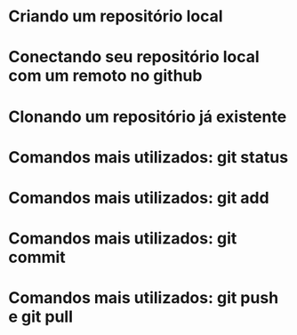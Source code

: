 # Criando um repositório local

# Conectando seu repositório local com um remoto no github

# Clonando um repositório já existente

# Comandos mais utilizados: git status

# Comandos mais utilizados: git add

# Comandos mais utilizados: git commit

# Comandos mais utilizados: git push e git pull